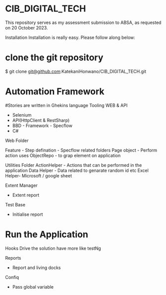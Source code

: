 # CIB_DIGITAL_TECH
This repository serves as my assessment submission to ABSA, as requested on 20 October 2023.

Installation
Installation is really easy. Please follow along below:

# clone the git repository
$ git clone git@github.com:KatekaniHonwano/CIB_DIGITAL_TECH.git

# Automation Framework
#Stories are written in Ghekins language
Tooling WEB & API
- Selenium
- API(HttpClient & RestSharp)
- BBD - Framework - Specflow
- C#

Web Folder

Feature - Step defination - Specflow related folders 
Page object - Perform action uses
ObjectRepo - to grap element on application

Utilities Folder
ActionHelper - Actions that can be performed in the application
Data Helper - Data related to genarate random id etc
Excel Helper- Microsoft / google sheet

Extent Manager
- Extent report

Test Base 
- Initialise report
# Run the Application

Hooks
Drive the solution have more like testNg 

Reports
- Report and living docks

Confiq
- Pass global variable
